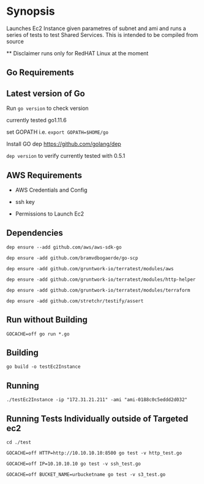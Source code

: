 # Synopsis
Launches Ec2 Instance given parametres of subnet and ami and runs a series of tests to test Shared Services.
This is intended to be compiled from source

** Disclaimer
runs only for RedHAT Linux at the moment

## Go Requirements

## Latest version of Go

Run  ```go version``` to check version

currently tested go1.11.6

set GOPATH
i.e.  ```export GOPATH=$HOME/go```

Install GO dep
https://github.com/golang/dep

```dep version```
to verify
currently tested with 0.5.1

## AWS Requirements

- AWS Credentials and Config

- ssh key

- Permissions to Launch Ec2

## Dependencies

```dep ensure --add github.com/aws/aws-sdk-go```

```dep ensure -add github.com/bramvdbogaerde/go-scp```

```dep ensure -add github.com/gruntwork-io/terratest/modules/aws```

```dep ensure -add github.com/gruntwork-io/terratest/modules/http-helper```

```dep ensure -add github.com/gruntwork-io/terratest/modules/terraform```

```dep ensure -add github.com/stretchr/testify/assert```

## Run without Building

```GOCACHE=off go run *.go```

## Building

```go build -o testEc2Instance```

## Running

```./testEc2Instance -ip "172.31.21.211" -ami "ami-0188c0c5eddd2d032"```

## Running Tests Individually outside of Targeted ec2

```cd ./test```

```GOCACHE=off HTTP=http://10.10.10.10:8500 go test -v http_test.go```

```GOCACHE=off IP=10.10.10.10 go test -v ssh_test.go```

```GOCACHE=off BUCKET_NAME=urbucketname go test -v s3_test.go```